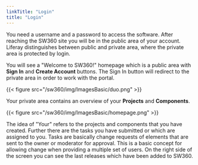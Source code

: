 ```yaml
---
linkTitle: "Login"
title: "Login"
---
```


You need a username and a password to access the software. After reaching the SW360 site you will be in the public area of your account. Liferay distinguishes between public and private area, where the private area is protected by login.

You will see a "Welcome to SW360!" homepage which is a public area with **Sign In** and **Create Account** buttons.
The Sign In button will redirect to the private area in order to work with the portal.

{{< figure src="/sw360/img/ImagesBasic/duo.png" >}}

Your private area contains an overview of your **Projects** and **Components**.

{{< figure src="/sw360/img/ImagesBasic/homepage.png" >}}

The idea of "Your" refers to the projects and components that you have created. Further there are the tasks you have submitted or which are assigned to you. Tasks are basically change requests of elements that are sent to the owner or moderator for approval. This is a basic concept for allowing change when providing a multiple set of users. On the right side of the screen you can see the last releases which have been added to SW360.
